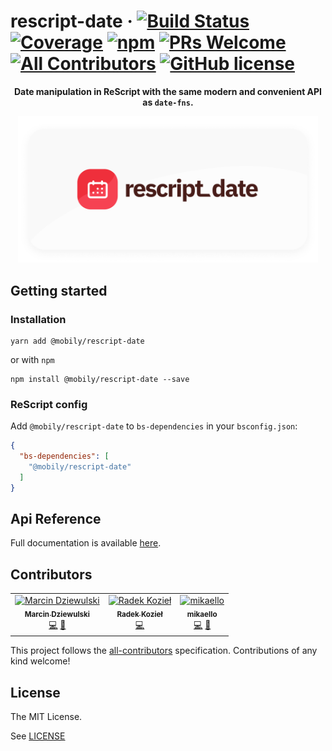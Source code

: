 # rescript-date &middot; [![Build Status](https://img.shields.io/travis/com/mobily/rescript-date.svg?style=flat-square&logo=travis)](https://travis-ci.com/mobily/rescript-date) [![Coverage](https://img.shields.io/coveralls/github/mobily/rescript-date.svg?style=flat-square&logo=coveralls)](https://coveralls.io/github/mobily/rescript-date?branch=master) [![npm](https://img.shields.io/npm/v/@mobily/rescript-date.svg?style=flat-square&logo=npm)](https://www.npmjs.com/package/@mobily/rescript-date) [![PRs Welcome](https://img.shields.io/badge/PRs-welcome-brightgreen.svg?style=flat-square)](http://makeapullrequest.com) [![All Contributors](https://img.shields.io/badge/all_contributors-3-orange.svg?style=flat-square)](#contributors) [![GitHub license](https://img.shields.io/badge/license-MIT-blue.svg?style=flat-square)](https://github.com/mobily/rescript-date/blob/master/LICENSE)


<p align="center">
  <strong>Date manipulation in ReScript with the same modern and convenient API as <code>date-fns</code>.</strong>
</p>

<p align="center">
  <img src="./assets/frame.png" width="480">
</p>

## Getting started

### Installation

```shell
yarn add @mobily/rescript-date
```

or with `npm`

```shell
npm install @mobily/rescript-date --save
```

### ReScript config

Add `@mobily/rescript-date` to `bs-dependencies` in your `bsconfig.json`:

```json
{
  "bs-dependencies": [
    "@mobily/rescript-date"
  ]
}
```

## Api Reference

Full documentation is available [here](https://mobily.github.io/rescript-date).

## Contributors

<!-- ALL-CONTRIBUTORS-LIST:START - Do not remove or modify this section -->
<!-- prettier-ignore-start -->
<!-- markdownlint-disable -->
<table>
  <tr>
    <td align="center"><a href="https://twitter.com/__marcin_"><img src="https://avatars1.githubusercontent.com/u/1467712?v=4" width="100px;" alt="Marcin Dziewulski"/><br /><sub><b>Marcin Dziewulski</b></sub></a><br /><a href="https://github.com/mobily/rescript-date/commits?author=mobily" title="Code">💻</a> <a href="https://github.com/mobily/rescript-date/commits?author=mobily" title="Documentation">📖</a></td>
    <td align="center"><a href="http://radoslawkoziel.pl"><img src="https://avatars3.githubusercontent.com/u/1303365?v=4" width="100px;" alt="Radek Kozieł"/><br /><sub><b>Radek Kozieł</b></sub></a><br /><a href="https://github.com/mobily/rescript-date/commits?author=panr" title="Code">💻</a></td>
    <td align="center"><a href="https://github.com/mikaello"><img src="https://avatars3.githubusercontent.com/u/2505178?v=4" width="100px;" alt="mikaello"/><br /><sub><b>mikaello</b></sub></a><br /><a href="https://github.com/mobily/rescript-date/commits?author=mikaello" title="Code">💻</a> <a href="https://github.com/mobily/rescript-date/commits?author=mikaello" title="Documentation">📖</a></td>
  </tr>
</table>

<!-- markdownlint-enable -->
<!-- prettier-ignore-end -->
<!-- ALL-CONTRIBUTORS-LIST:END -->

This project follows the [all-contributors](https://github.com/kentcdodds/all-contributors) specification. Contributions of any kind welcome!

## License

The MIT License.

See [LICENSE](LICENSE)
